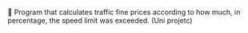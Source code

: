 🎫 Program that calculates traffic fine prices according to how much, in percentage, the speed limit was exceeded. (Uni projetc)
